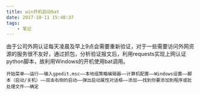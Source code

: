 ```yaml
---
title: win开机启动bat
date: 2017-10-11 15:48:37
tags: 
    - 笔记
---
```


由于公司外网认证每天凌晨及早上9点会需要重新验证，对于一些需要访问外网资源的服务很不友好，通过抓包，分析验证报文后，利用requests实现上网认证python脚本，故利用Windows的开机使用bat调用。

```
开始菜单——运行——输入gpedit.msc——本地组策略编辑器——计算机配置——Windows设置——脚本（启动/关机）——双击右侧的启动——弹出启动属性对话框——添加——找到你要添加到程序或批处理文件——确定
```
